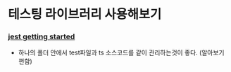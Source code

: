 # 테스팅 라이브러리 사용해보기

### [jest getting started](https://jestjs.io/docs/getting-started)

- 하나의 폴더 안에서 test파일과 ts 소스코드를 같이 관리하는것이 좋다. (알아보기 편함)
